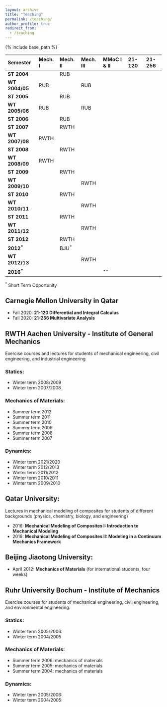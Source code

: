 ```yaml
---
layout: archive
title: "Teaching"
permalink: /teaching/
author_profile: true
redirect_from:
  - /teaching
---
```



{% include base_path %}

|Semester       |Mech. I |Mech. II  |Mech. III  |MMoC I & II  |21-120   |21-256 |
|:--------------|:-------|:---------|:----------|:------------|:--------|:------|
|**ST 2004**    |        |RUB       |           |             |         |       |
|**WT 2004/05** |RUB     |          |RUB        |             |         |       |
|**ST 2005**    |        |RUB       |           |             |         |       |
|**WT 2005/06** |RUB     |          |RUB        |             |         |       |
|**ST 2006**    |        |RUB       |           |             |         |       |
|**ST 2007**    |        |RWTH      |           |             |         |       |
|**WT 2007/08** |RWTH    |          |           |             |         |       |
|**ST 2008**    |        |RWTH      |           |             |         |       |
|**WT 2008/09** |RWTH    |          |           |             |         |       |
|**ST 2009**    |        |RWTH      |           |             |         |       |
|**WT 2009/10** |        |          |RWTH       |             |         |       |
|**ST 2010**    |        |RWTH      |           |             |         |       |
|**WT 2010/11** |        |          |RWTH       |             |         |       |
|**ST 2011**    |        |RWTH      |           |             |         |       |
|**WT 2011/12** |        |          |RWTH       |             |         |       |
|**ST 2012**    |        |RWTH      |           |             |         |       |
|**2012<sup>*</sup>** |          |BJU<sup>*</sup> |           |             |         |       |
|**WT 2012/13** |        |          |RWTH       |             |         |       |
|**2016<sup>*</sup>** |          |       |           |<sup>**</sup>             |         |       |

<sup>*</sup> Short Term Opportunity


## Carnegie Mellon University in Qatar

* Fall 2020: **21-120 Differential and Integral Calculus**
* Fall 2020: **21-256 Multivariate Analysis**


## RWTH Aachen University - Institute of General Mechanics

Exercise courses and lectures for students of mechanical engineering, civil engineering, and industrial engineering

### Statics:
* Winter term 2008/2009
* Winter term 2007/2008


### Mechanics of Materials:
* Summer term 2012
* Summer term 2011
* Summer term 2010
* Summer term 2009
* Summer term 2008
* Summer term 2007

### Dynamics:
* Winter term 2021/2020
* Winter term 2012/2013
* Winter term 2011/2012
* Winter term 2010/2011
* Winter term 2009/2010


## Qatar University:

Lectures in mechanical modeling of composites for students of different backgrounds (physics, chemistry, biology,
and engineering)

* 2016: **Mechanical Modeling of Composites I: Introduction to Mechanical Modeling**
* 2016: **Mechanical Modeling of Composites II: Modeling in a Continuum Mechanics Framework**


## Beijing Jiaotong University:

* April 2012: **Mechanics of Materials** (for international students, four weeks)


## Ruhr University Bochum - Institute of Mechanics

Exercise courses for students of mechanical engineering, civil engineering, and environmental engineering.

### Statics:

*  Winter term 2005/2006:
*  Winter term 2004/2005


### Mechanics of Materials:

*  Summer term 2006: mechanics of materials
*  Summer term 2005: mechanics of materials
*  Summer term 2004: mechanics of materials


### Dynamics:

*  Winter term 2005/2006:
*  Winter term 2004/2005:



